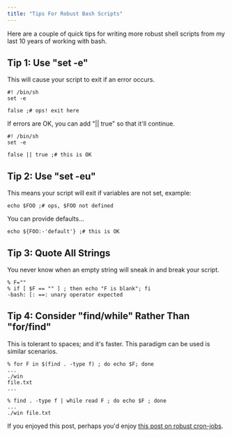 ```yaml
---
title: "Tips For Robust Bash Scripts"
---
```

<p>Here are a couple of quick tips for writing more robust shell scripts from my last 10 years of working with bash.</p>

<h2>Tip 1: Use "set -e"</h2>

<p>This will cause your script to exit if an error occurs.</p>

	#! /bin/sh
	set -e
	
	false ;# ops! exit here

<p>If errors are OK, you can add "|| true" so that it'll continue.</p>

	#! /bin/sh
	set -e
	
	false || true ;# this is OK

<h2>Tip 2: Use "set -eu"</h2>

<p>This means your script will exit  if variables are not set, example:</p>

	echo $FOO ;# ops, $FOO not defined

<p>You can provide defaults...</p>

	echo ${FOO:-'default'} ;# this is OK

<h2>Tip 3: Quote All Strings</h2>

<p>You never know when an empty string  will sneak in and break your script.</p>

	% F=""
	% if [ $F == "" ] ; then echo "F is blank"; fi
	-bash: [: ==: unary operator expected

<h2>Tip 4: Consider "find/while" Rather Than "for/find"</h2>

<p>This is tolerant to spaces; and it's faster. This paradigm can be used is similar scenarios.</p>

	% for F in $(find . -type f) ; do echo $F; done
	...
	./win
	file.txt
	...

	% find . -type f | while read F ; do echo $F ; done
	...
	./win file.txt

<p>If you enjoyed this post, perhaps you'd enjoy <a href="/content/robust-cronjobs">this post on robust cron-jobs</a>.</p>
